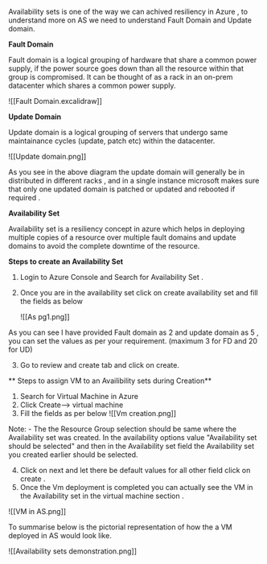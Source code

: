 Availability sets is one of the way we can achived resiliency in Azure , to understand more on AS we need to understand Fault Domain and Update domain.


**Fault Domain**

Fault domain is a logical grouping of hardware that share a common power supply, if the power source goes down than all the resource within that group is compromised. It can be thought of as a rack in an on-prem datacenter which shares a common power supply.

![[Fault Domain.excalidraw]]

**Update Domain**

Update domain is a logical grouping of servers that undergo same maintainance cycles (update, patch etc) within the datacenter. 

![[Update domain.png]]

As you see in the above diagram the update domain will generally be in distributed in different racks , and in a single instance microsoft makes sure that only one updated domain is patched or updated and rebooted if required .

**Availability Set**

Availability set is a resiliency concept in azure which helps in deploying multiple copies of a resource over multiple fault domains and  update domains to avoid the complete downtime of the resource.


**Steps to create an Availability Set**

1. Login to Azure Console and Search for Availability Set .
2. Once you are in the availability set click on create availability set and fill the fields as below
   
     ![[As pg1.png]]
	 
  As you can see I have provided Fault domain as 2 and update domain as 5 , you can set the values as per your requirement. (maximum  3 for FD and 20 for UD)
  
  3. Go to review and create tab and click on create. 
  
**  Steps to assign VM to an Availibility sets during Creation**

1. Search for Virtual Machine in Azure
3. Click Create--> virtual machine
4. Fill the fields as per below
![[Vm creation.png]]

Note: - 
 The the Resource Group selection should be same where the Availability set was created. 
 In the availability options value "Availability set should be selected" and then in the Availability set field the Availability set you created earlier should be selected.
 
 4. Click on next and let there be default values for all other field click on create .
 5. Once the Vm deployment is completed you can actually see the VM in the Availability set in the virtual machine section .
   
   ![[VM in AS.png]]
   
   To summarise below is the pictorial representation of how the a VM deployed in AS would look like.
   
   ![[Availability sets demonstration.png]]
   
   
   